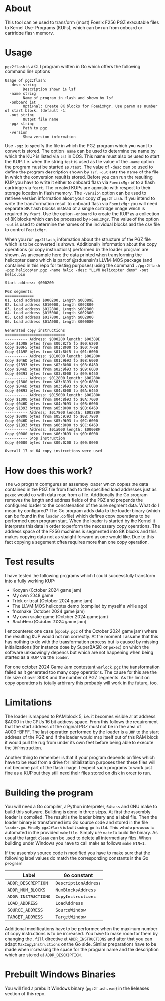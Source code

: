 
# About
This tool can be used to transform (most) Foenix F256 PGZ executable files to Kernel User Programs (KUPs), which can be run from
onboard or cartridge flash memory.

# Usage

`pgz2flash` is a CLI program written in Go which offers the following command line options

```
Usage of pgz2flash:
  -desc string
    	Description shown in lsf
  -name string
    	Name of program in flash and shown by lsf
  -onboard int
    	Optional: Create 8K blocks for FoenixMgr. Use param as number of start block. (default -1)
  -out string
    	Output file name
  -pgz string
    	Path to pgz
  -version
    	Show version information
```

Use `-pgz` to specify the file in which the PGZ program which you want to convert is stored. The option `-name` can be used to determine the
name by which the KUP is listed via `lsf` in DOS. This name must also be used to start the KUP. I.e. when the string `test` is used
as the value of the `-name` option the program must be started as `/test`. The value of `-desc` can be used to define the program description
shown by `lsf`. `-out` sets the name of the file in which the conversion result is stored. Before you can run the resulting KUP you have to write
it either to onboard flash via `FoenixMgr` or to a flash cartridge via `fcart`. The created KUPs are agnostic with respect to their storage 
location in flash memory. The `-version` option can be used to retrieve version information about your copy of `pgz2flash`. If you intend to write
the transformation result to onboard flash via `FoenixMgr` you will need separate 8K flash blocks instead of a single cartridge image which is 
required by `fcart`. Use the option `-onboard` to create the KUP as a collection of 8K blocks which can be processed by `FoenixMgr`. The value 
of the option `-out` is used to determine the names of the individual blocks and the csv file to control `FoenixMgr`.

When you run `pgz2flash`, information about the structure of the PGZ file which is to be converted is shown. Additionally information about the 
copy operations (or copy instructions) performed by the loader program are shown. As an example here the data printed when transforming the 
helicopter demo which is part of @sduensin's LLVM-MOS package (and contained in this repo for testing purposes) using the command 
`./pgz2flash -pgz helicopter.pgz -name helic -desc "LLVM Helicopter demo" -out helic.bin`

```
Start address: $000200

PGZ segments:
=============
01. Load address $000200, Length $00389E
02. Load address $010000, Length $002800
03. Load address $012800, Length $002800
04. Load address $015000, Length $002800
05. Load address $017800, Length $002800
06. Load address $01A000, Length $000080

Generated copy instructions
===========================
---------- Address: $000200 length: $00389E
Copy $1D0B bytes from $00:82f5 to $00:6200
Copy $00F5 bytes from $01:8000 to $00:7F0B
Copy $1A9E bytes from $01:80f5 to $01:6000
---------- Address: $010000 length: $002800
Copy $046D bytes from $01:9b93 to $08:6000
Copy $1B93 bytes from $02:8000 to $08:646D
Copy $046D bytes from $02:9b93 to $09:6000
Copy $0393 bytes from $03:8000 to $09:646D
---------- Address: $012800 length: $002800
Copy $1800 bytes from $03:8393 to $09:6800
Copy $046D bytes from $03:9b93 to $0A:6000
Copy $0B93 bytes from $04:8000 to $0A:646D
---------- Address: $015000 length: $002800
Copy $1000 bytes from $04:8b93 to $0A:7000
Copy $046D bytes from $04:9b93 to $0B:6000
Copy $1393 bytes from $05:8000 to $0B:646D
---------- Address: $017800 length: $002800
Copy $0800 bytes from $05:9393 to $0B:7800
Copy $046D bytes from $05:9b93 to $0C:6000
Copy $1B93 bytes from $06:8000 to $0C:646D
---------- Address: $01a000 length: $000080
Copy $0080 bytes from $06:9b93 to $0D:6000
---------- Stop instruction
Copy $0000 bytes from $00:0200 to $00:0000

Overall 17 of 64 copy instructions were used
```

# How does this work?

The Go program configures an assembly loader which copies the data contained in the PGZ file from flash to the specified load addresses just as `pexec` would do with data read
from a file. Additionally the Go program removes the length and address fields of the PGZ and prepends the configured loader to the concatenation of the pure segment data. What
do I mean by configured? The Go program adds data to the loader binary (which can be found in the `loader.go` file) which defines copy operations to be performed upon program
start. When the loader is started by the Kernel it interprets this data in order to perform the neccessary copy operations. The address space of the F256 machines is segmented 
into 8K blocks and this makes copying data not as straight forward as one would like. Due to this fact copying a segement often requires more than one copy operation.

# Test results

 I have tested the following programs which I could successfully transform into a fully working KUP:

- Kooyan (October 2024 game jam)
- My own 2048 game
- Trick or treat (October 2024 game jam)
- The LLVM-MOS helicopter demo (compiled by myself a while ago)
- fnxsnake (October 2024 game jam)
- My own snake game (October 2024 game jam)
- BachHero (October 2024 game jam)

I encountered one case (`spooky.pgz` of the October 2024 game jam) where the resulting KUP would not run correctly. At the moment I assume that this has nothing to do with the
transformation process but is caused by missing initializations (for instance done by SuperBASIC or `pexec`) on which the software unknowingly depends but which are not happening 
when being started as a KUP via the `loader`.

For one october 2024 Game Jam contestant `warlock.pgz` the transformation failed as it generated too many copy operations. The cause for this are the file size of over 300K and the
number of PGZ segments. As the limit on copy operations is totally arbitrary this probably will work in the future, too.

# Limitations

The loader is mapped to RAM block 5, i.e. it becomes visible at at address $A000 in the CPUs 16 bit address space. From this follows the requirement that the start address
of the original PGZ must not be in the area of $A000-$BFFF. The last operation performed by the loader is a `JMP` to the start address of the PGZ and if the loader would map
itself out of this RAM block it would pull the rug from under its own feet before being able to execute the `JMP`instruction.

Another thing to remember is that if your program depends on files which have to be read from a drive for initialization purposes then these files will not become part of the 
flash image. I expect such programs to work just fine as a KUP but they still need their files stored on disk in order to run.

# Building the program

You will need a Go compiler, a Python interpreter, `64tass` and GNU make to build this software. Building is done in three steps. At first the assembly loader is compiled. 
The result  is the loader binary and a label file. Then the loader binary is transformed into Go source code and stored in the file `loader.go`. Finally `pgz2flash` is built 
using `go build`. This whole process is automated in the provided `makefile`. Simply use `make` to build the binary. As usual the target `clean` can be used to delete
all intermediary files. When building under Windows you have to call make as follows `make WIN=1`.

If the assembly source code is modified you have to make sure that the following label values do match the corresponding constants in the Go program

| Label | Go constant |
|-|-|
| `ADDR_DESCRIPTION` | `DescriptionAddress` |
| `ADDR_NUM_BLOCKS` | `NumBlocksAddress` |
| `ADDR_INSTRUCTIONS`| `CopyInstructions` |
| `LOAD_ADDRESS` | `LoadAddress` |
| `SOURCE_ADDRESS` | `SourceWindow` |
| `TARGET_ADDRESS` | `TargetWindow` |

Additional modifications have to be performed when the maximum number of copy instructions is to be increased. You have to make room for them by changing the `.fill` directive
at `ADDR_INSTRUCTIONS` and after that you can adapt `MaxCopyInstructions` on the Go side. Similar preparations have to be made when increasing the space for the program name
and the description which are stored at `ADDR_DESCRIPTION`.

# Prebuilt Windows Binaries

You will find a prebuilt Windows binary (`pgz2flash.exe`) in the Releases section of this repo.